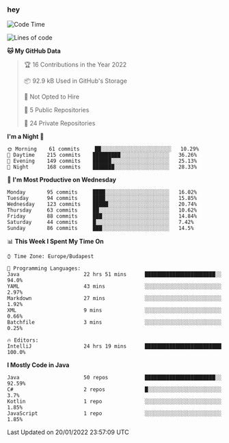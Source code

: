 ### hey

<!--START_SECTION:waka-->
![Code Time](http://img.shields.io/badge/Code%20Time-483%20hrs%203%20mins-blue)

![Lines of code](https://img.shields.io/badge/From%20Hello%20World%20I%27ve%20Written-443%20Thousand%20lines%20of%20code-blue)

**🐱 My GitHub Data** 

> 🏆 16 Contributions in the Year 2022
 > 
> 📦 92.9 kB Used in GitHub's Storage 
 > 
> 🚫 Not Opted to Hire
 > 
> 📜 5 Public Repositories 
 > 
> 🔑 24 Private Repositories  
 > 
**I'm a Night 🦉** 

```text
🌞 Morning    61 commits     ██░░░░░░░░░░░░░░░░░░░░░░░   10.29% 
🌆 Daytime    215 commits    █████████░░░░░░░░░░░░░░░░   36.26% 
🌃 Evening    149 commits    ██████░░░░░░░░░░░░░░░░░░░   25.13% 
🌙 Night      168 commits    ███████░░░░░░░░░░░░░░░░░░   28.33%

```
📅 **I'm Most Productive on Wednesday** 

```text
Monday       95 commits     ████░░░░░░░░░░░░░░░░░░░░░   16.02% 
Tuesday      94 commits     ████░░░░░░░░░░░░░░░░░░░░░   15.85% 
Wednesday    123 commits    █████░░░░░░░░░░░░░░░░░░░░   20.74% 
Thursday     63 commits     ██░░░░░░░░░░░░░░░░░░░░░░░   10.62% 
Friday       88 commits     ███░░░░░░░░░░░░░░░░░░░░░░   14.84% 
Saturday     44 commits     █░░░░░░░░░░░░░░░░░░░░░░░░   7.42% 
Sunday       86 commits     ███░░░░░░░░░░░░░░░░░░░░░░   14.5%

```


📊 **This Week I Spent My Time On** 

```text
⌚︎ Time Zone: Europe/Budapest

💬 Programming Languages: 
Java                     22 hrs 51 mins      ███████████████████████░░   94.0% 
YAML                     43 mins             ░░░░░░░░░░░░░░░░░░░░░░░░░   2.97% 
Markdown                 27 mins             ░░░░░░░░░░░░░░░░░░░░░░░░░   1.92% 
XML                      9 mins              ░░░░░░░░░░░░░░░░░░░░░░░░░   0.66% 
Batchfile                3 mins              ░░░░░░░░░░░░░░░░░░░░░░░░░   0.25%

🔥 Editors: 
IntelliJ                 24 hrs 19 mins      █████████████████████████   100.0%

```

**I Mostly Code in Java** 

```text
Java                     50 repos            ███████████████████████░░   92.59% 
C#                       2 repos             █░░░░░░░░░░░░░░░░░░░░░░░░   3.7% 
Kotlin                   1 repo              ░░░░░░░░░░░░░░░░░░░░░░░░░   1.85% 
JavaScript               1 repo              ░░░░░░░░░░░░░░░░░░░░░░░░░   1.85%

```



 Last Updated on 20/01/2022 23:57:09 UTC
<!--END_SECTION:waka-->
